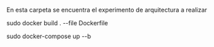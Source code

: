 En esta carpeta se encuentra el experimento de arquitectura a realizar

sudo docker build . --file Dockerfile

sudo docker-compose up --b
